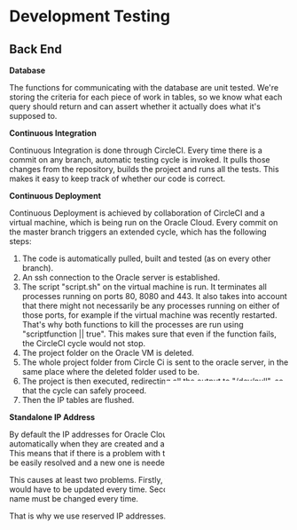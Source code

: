 Development Testing
===================

Back End
--------

**Database**

The functions for communicating with the database are unit tested. We're storing the criteria for each piece of work in tables, so we
know what each query should return and can assert whether it actually does what it's supposed to.

**Continuous Integration**

Continuous Integration is done through CircleCI.
Every time there is a commit on any branch, automatic testing cycle is invoked. It pulls those changes from the repository, builds the project and runs all the tests. This makes it easy to keep track of whether our code is correct.

**Continuous Deployment**

Continuous Deployment is achieved by collaboration of CircleCI and a virtual machine, which is being run on the Oracle Cloud.
Every commit on the master branch triggers an extended cycle, which has the following steps:
1. The code is automatically pulled, built and tested (as on every other branch).
1. An ssh connection to the Oracle server is established.
1. The script "script.sh" on the virtual machine is run. It terminates all processes running on ports 80, 8080 and 443. It also takes into account that there might not necessarily be any processes running on either of those ports, for example if the virtual machine was recently restarted. That's why both functions to kill the processes are run using "scriptfunction || true". This makes sure that even if the function fails, the CircleCI cycle would not stop.
1. The project folder on the Oracle VM is deleted.
1. The whole project folder from Circle Ci is sent to the oracle server, in the same place where the deleted folder used to be.
1. The project is then executed, redirecting all the output to "/dev/null", so that the cycle can safely proceed.
1. Then the IP tables are flushed.

**Standalone IP Address**

By default the IP addresses for Oracle Cloud Virtual Machines are assigned automatically when they are created and are lost when they are terminated. This means that if there is a problem with the virtual machine which cannot be easily resolved and a new one is needed, we would lose out IP address.

This causes at least two problems. Firstly, the Continuous Deployment would have to be updated every time. Secondly, the routing for the domain name must be changed every time.

That is why we use reserved IP addresses. In this case the IP address is created separately from the VM, and then assigned to a VM. This makes it possible to change VM instances without the need to change the IP.

**Testing of the Marking Algorithm**

The marking system can be tested by comparing the input with the output. The marks can only be one of 0, 7, 15, 22, 29, 36, 42, 45, 48, 52, 55, 58, 62, 65, 68, 72, 75, 78, 83, 89 or 94. Therefore whatever the program outputs has to be rounded to one of those numbers.

The grades are calculated by assigning the median mark to each band then taking the average of all the criteria. Multiple grades will be produced: one for each category, and an overall grade. The overall grade should be taken as an average of each individual criterion, not the average of the rounded grades for each category.

Front End
---------

For the front end tests, we used the Selenium WebDriver framework to automate browswer actions. Due to continuous integration, we have to check what operating system the tests are running on and provide the appropriate Chrome driver. However, this has lead to a more robust implementation.

We have implemented very basic front end tests. The first test runs on the index page and asserts that the hyperlinks redirect to the appropriate pages. The second test runs on the login page. Several cases are run: the form is submitted with both correct and incorrect data, and the corresponding redirect is compared to the desired result.

Throughout the development process, we conferred with the client and her colleagues to make sure they were satisfied with the system. We have been very careful to take their preferences into consideration, and designed the system to their specifications.

